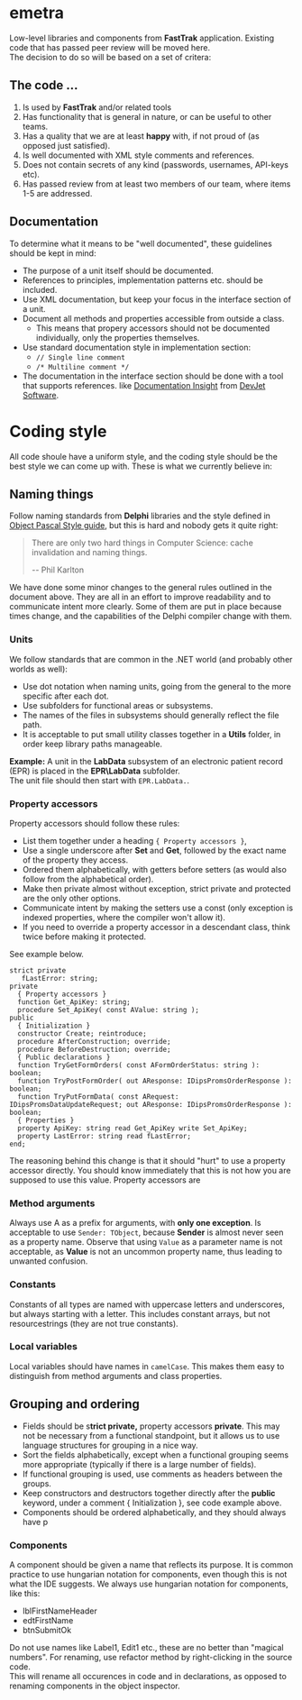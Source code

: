 # emetra
Low-level libraries and components from **FastTrak** application.  Existing code that has passed peer review will be moved here.  
The decision to do so will be based on a set of critera:

## The code ...

1. Is used by **FastTrak** and/or related tools
2. Has functionality that is general in nature, or can be useful to other teams.
3. Has a quality that we are at least **happy** with, if not proud of (as opposed just satisfied).
4. Is well documented with XML style comments and references.
5. Does not contain secrets of any kind (passwords, usernames, API-keys etc).
6. Has passed review from at least two members of our team, where items 1-5 are addressed.

## Documentation

To determine what it means to be "well documented", these guidelines should be kept in mind:

* The purpose of a unit itself should be documented.
* References to principles, implementation patterns etc. should be included.
* Use XML documentation, but keep your focus in the interface section of a unit.
* Document all methods and properties accessible from outside a class.
	* This means that propery accessors should not be documented individually, only the properties themselves.
* Use standard documentation style in implementation section: 
	* `// Single line comment` 
	* `/* Multiline comment */`
* The documentation in the interface section should be done with a tool that supports references. 
like [Documentation Insight](http://www.devjetsoftware.com/products/documentation-insight/ "Documentation Insight") 
from [DevJet Software](http://www.devjetsoftware.com/ "DevJet software").

# Coding style

All code shoule have a uniform style, and the coding style should be the best style we can come up with.
These is what we currently believe in:

## Naming things

Follow naming standards from **Delphi** libraries and the style defined in 
[Object Pascal Style guide](http://edn.embarcadero.com/print/10280 "Object Pascal Style Guide"), 
but this is hard and nobody gets it quite right: 

> There are only two hard things in Computer Science: cache invalidation and naming things.
> 
> -- Phil Karlton
  
We have done some minor changes to the general rules outlined in the document above.
They are all in an effort to improve readability and to communicate intent more clearly.
Some of them are put in place because times change, and the capabilities of the Delphi compiler change with them.

### Units 

We follow standards that are common in the .NET world (and probably other worlds as well):

* Use dot notation when naming units, going from the general to the more specific after each dot.  
* Use subfolders for functional areas or subsystems.  
* The names of the files in subsystems should generally reflect the file path.
* It is acceptable to put small utility classes together in a **Utils** folder, in order keep library paths manageable.
  
**Example:** A unit in the **LabData** subsystem of an electronic patient record (EPR) is placed in the **EPR\LabData** subfolder.  
The unit file should then start with `EPR.LabData.`.  


### Property accessors
Property accessors should follow these rules:

* List them together under a heading `{ Property accessors }`, 
* Use a single underscore after **Set** and **Get**, followed by the exact name of the property they access.
* Ordered them alphabetically, with getters before setters (as would also follow from the alphabetical order).
* Make then private almost without exception, strict private and protected are the only other options.
* Communicate intent by making the setters use a const (only exception is indexed properties, where the compiler won't allow it).  
* If you need to override a property accessor in a descendant class, think twice before making it protected.

See example below.

    strict private
       fLastError: string;
    private
      { Property accessors }
      function Get_ApiKey: string;
      procedure Set_ApiKey( const AValue: string );
    public
	  { Initialization }
      constructor Create; reintroduce;
      procedure AfterConstruction; override;
      procedure BeforeDestruction; override;
      { Public declarations }
      function TryGetFormOrders( const AFormOrderStatus: string ): boolean;
      function TryPostFormOrder( out AResponse: IDipsPromsOrderResponse ): boolean;
      function TryPutFormData( const ARequest: IDipsPromsDataUpdateRequest; out AResponse: IDipsPromsOrderResponse ): boolean;
      { Properties }
      property ApiKey: string read Get_ApiKey write Set_ApiKey;
      property LastError: string read fLastError;
    end;

The reasoning behind this change is that it should "hurt" to use a property accessor directly. You should know immediately that this is not how
you are supposed to use this value. Property accessors are
 
### Method arguments

Always use A as a prefix for arguments, with **only one exception**. Is acceptable to use `Sender: TObject`, because **Sender** is almost never seen as a property name.
Observe that using `Value` as a parameter name is not acceptable, as **Value** is not an uncommon property name, thus leading to unwanted confusion.

### Constants

Constants of all types are named with uppercase letters and underscores, but always starting with a letter. 
This includes constant arrays, but not resourcestrings (they are not true constants).

### Local variables
Local variables should have names in `camelCase`.  This makes them easy to distinguish from method arguments and class properties.  

## Grouping and ordering

* Fields should be s**trict private,** property accessors **private**.  This may not be necessary from a functional standpoint, but it allows us to
use language structures for grouping in a nice way.  
* Sort the fields alphabetically, except when a functional grouping seems more appropriate (typically if there is a large number of fields).  
* If functional grouping is used, use comments as headers between the groups.
* Keep constructors and destructors together directly after the **public** keyword, under a comment { Initialization }, see code example above.
* Components should be ordered alphabetically, and they should always have p  

### Components

A component should be given a name that reflects its purpose.  It is common practice to use hungarian notation for components, even though
this is not what the IDE suggests.  We always use hungarian notation for components, like this:

* lblFirstNameHeader
* edtFirstName
* btnSubmitOk
  
Do not use names like Label1, Edit1 etc., these are no better than "magical numbers".  For renaming, use refactor method by right-clicking in the source code.  
This will rename all occurences in code and in declarations, as opposed to renaming components in the object inspector.
